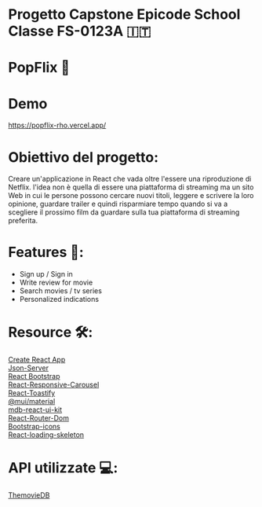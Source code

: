 # Progetto Capstone Epicode School Classe FS-0123A 🇮🇹

# PopFlix 🎥

# Demo 

https://popflix-rho.vercel.app/

# Obiettivo del progetto: 

Creare un'applicazione in React che vada oltre l'essere una riproduzione di Netflix. 
l'idea non è quella di essere una piattaforma di streaming ma un sito Web in cui le persone possono cercare nuovi titoli, 
leggere e scrivere la loro opinione, guardare trailer e quindi
risparmiare tempo quando si va a scegliere il prossimo film da guardare sulla tua piattaforma di streaming preferita.

# Features 🚀:

- Sign up / Sign in
- Write review for movie 
- Search movies / tv series
- Personalized indications

# Resource 🛠:

[Create React App](https://create-react-app.dev/)<br>
[Json-Server](https://www.npmjs.com/package/json-server)<br>
[React Bootstrap](https://react-bootstrap.github.io/)<br>
[React-Responsive-Carousel](https://www.npmjs.com/package/react-responsive-carousel)<br>
[React-Toastify](https://www.npmjs.com/package/react-responsive-carousel)<br>
[@mui/material](https://mui.com/material-ui/getting-started/overview/)<br>
[mdb-react-ui-kit](https://www.npmjs.com/package/mdb-react-ui-kit)<br>
[React-Router-Dom](https://www.npmjs.com/package/react-router-dom)<br>
[Bootstrap-icons](https://icons.getbootstrap.com/)<br>
[React-loading-skeleton](https://www.npmjs.com/package/react-loading-skeleton)<br>

# API utilizzate 💻:

[ThemovieDB](https://www.themoviedb.org/)<br>
